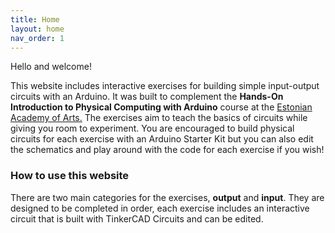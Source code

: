 ```yaml
---
title: Home
layout: home
nav_order: 1
---
```

Hello and welcome!

This website includes interactive exercises for building simple input-output circuits with an Arduino. It was built to complement the **Hands-On Introduction to Physical Computing with Arduino** course at the [Estonian Academy of Arts.](https://www.artun.ee/) The exercises aim to teach the basics of circuits while giving you room to experiment. You are encouraged to build physical circuits for each exercise with an Arduino Starter Kit but you can also edit the schematics and play around with the code for each exercise if you wish!

### How to use this website

There are two main categories for the exercises, **output** and **input**. They are designed to be completed in order, each exercise includes an interactive circuit that is built with TinkerCAD Circuits and can be edited. 



